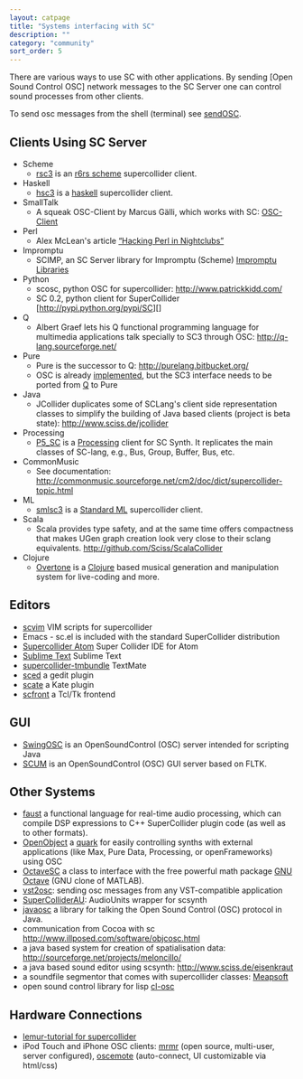 ```yaml
---
layout: catpage
title: "Systems interfacing with SC"
description: ""
category: "community"
sort_order: 5
---
```



There are various ways to use SC with other applications. By sending
[Open Sound Control OSC] network messages to the SC Server one can
control sound processes from other clients.

To send osc messages from the shell (terminal) see [sendOSC][].

Clients Using SC Server
-----------------------

-   Scheme
    -   [rsc3][] is an [r6rs scheme][] supercollider client.
-   Haskell
    -   [hsc3][] is a [haskell][] supercollider client.
-   SmallTalk
    -   A squeak OSC-Client by Marcus Gälli, which works with SC:
        [OSC-Client][]
-   Perl
    -   Alex McLean's article [“Hacking Perl in Nightclubs”][]
-   Impromptu
    -   SCIMP, an SC Server library for Impromptu (Scheme) [Impromptu
        Libraries][]
-   Python
    -   scosc, python OSC for supercollider:
        [<http://www.patrickkidd.com/>][]
    -   SC 0.2, python client for SuperCollider
        [<http://pypi.python.org/pypi/SC>][]
-   Q
    -   Albert Graef lets his Q functional programming language for
        multimedia applications talk specially to SC3 through OSC:
        <http://q-lang.sourceforge.net/>
-   Pure
    -   Pure is the successor to Q: <http://purelang.bitbucket.org/>
    -   OSC is already [implemented][], but the SC3 interface needs to
        be ported from [Q][] to Pure
-   Java
    -   JCollider duplicates some of SCLang's client side representation
        classes to simplify the building of Java based clients (project
        is beta state): <http://www.sciss.de/jcollider>
-   Processing
    -   [P5_SC][] is a [Processing][] client for SC Synth. It
        replicates the main classes of SC-lang, e.g., Bus, Group,
        Buffer, Bus, etc.
-   CommonMusic
    -   See documentation: <http://commonmusic.sourceforge.net/cm2/doc/dict/supercollider-topic.html>
-   ML
    -   [smlsc3][] is a [Standard ML][] supercollider client.
-   Scala
    -   Scala provides type safety, and at the same time offers
        compactness that makes UGen graph creation look very close to
        their sclang equivalents.
        <http://github.com/Sciss/ScalaCollider>
-   Clojure
    -   [Overtone][] is a [Clojure][] based musical generation and
        manipulation system for live-coding and more.

  [sendOSC]: http://archive.cnmat.berkeley.edu/OpenSoundControl/clients/sendOSC.html
  [rsc3]: http://slavepianos.org/rd/?t=rsc3
  [r6rs scheme]: http://www.r6rs.org/
  [hsc3]: http://www.slavepianos.org/rd/?t=hsc3
  [haskell]: http://www.haskell.org
  [OSC-Client]: http://map1.squeakfoundation.org/sm/accountbyid/13fa7a75-1e76-471e-8f42-b676f4d8e373/package/61f807be-83a3-4944-bfa1-686ddac7153c
  [“Hacking Perl in Nightclubs”]: http://www.perl.com/pub/a/2004/08/31/livecode.html
  [Impromptu Libraries]: http://impromptu.moso.com.au/libs.html
  [<http://www.patrickkidd.com/>]: http://www.patrickkidd.com/
  [<http://pypi.python.org/pypi/SC/0.2>]: http://pypi.python.org/pypi/SC/0.2
  [here]: http://jonathansaggau.com/sc/sclangEmacsPySCLang.rtf
  [implemented]: http://code.google.com/p/pure-lang/wiki/Addons#pure-liblo
  [Q]: http://q-lang.sourceforge.net/addons.html
  [P5_SC]: http://www.erase.net/projects/processing-sc/
  [Processing]: http://processing.org/
  [Page at sourceforge]: http://commonmusic.sourceforge.net/doc/cm.html
  [smlsc3]: http://www.slavepianos.org/rd/?t=smlsc3
  [Standard ML]: http://standardml.org/
  [Overtone]: http://github.com/overtone/overtone
  [Clojure]: http://clojure.org/


Editors
-------

-   [scvim][] VIM scripts for supercollider
-   Emacs - sc.el is included with the standard SuperCollider distribution
-   [Supercollider Atom](https://atom.io/packages/supercollider) Super Collider IDE for Atom
-   [Sublime Text](https://github.com/geoffroymontel/supercollider-package-for-sublime-text) Sublime Text
-   [supercollider-tmbundle](http://github.com/rfwatson/supercollider-tmbundle) TextMate
-   [sced](http://artfwo.googlepages.com/sced) a gedit plugin
-   [scate](http://github.com/jleben/Scate) a Kate plugin
-   [scfront](http://aug.ment.org/scfront) a Tcl/Tk frontend   


GUI
---

-   [SwingOSC][] is an OpenSoundControl (OSC) server intended for
    scripting Java
-   [SCUM][] is an OpenSoundControl (OSC) GUI server based on FLTK.

Other Systems
-------------

-   [faust][] a functional language for real-time audio processing,
    which can compile DSP expressions to C++ SuperCollider plugin code
    (as well as to other formats).
-   [OpenObject][] a [quark][] for easily controlling synths with
    external applications (like Max, Pure Data, Processing, or
    openFrameworks) using OSC
-   [OctaveSC][] a class to interface with the free powerful math
    package [GNU Octave][] (GNU clone of MATLAB).
-   [vst2osc][]: sending osc messages from any VST-compatible
    application
-   [SuperColliderAU][]: AudioUnits wrapper for scsynth
-   [javaosc][] a library for talking the Open Sound Control (OSC)
    protocol in Java.
-   communication from Cocoa with sc
    <http://www.illposed.com/software/objcosc.html>
-   a java based system for creation of spatialisation data:
    <http://sourceforge.net/projects/meloncillo/>
-   a java based sound editor using scsynth:
    <http://www.sciss.de/eisenkraut>
-   a soundfile segmentor that comes with supercollider classes:
    [Meapsoft][]
-   open sound control library for lisp [cl-osc][]

Hardware Connections
--------------------

-   [lemur-tutorial for supercollider][]
-   iPod Touch and iPhone OSC clients: [mrmr][] (open source,
    multi-user, server configured), [oscemote][] (auto-connect, UI
    customizable via html/css)

  [scvim]: http://www.x37v.info/scvim/
  [sced]: http://artfwo.googlepages.com/sced
  [scate]: http://github.com/jleben/Scate
  [scfront]: http://aug.ment.org/scfront
  [supercollider-tmbundle]: http://github.com/rfwatson/supercollider-tmbundle/tree/master
  [SwingOSC]: http://sourceforge.net/projects/swingosc
  [SCVamp]: http://the3rd2nd.com/SCVamp/
  [SCUM]: SCUM "wikilink"
  [faust]: http://faust.grame.fr/
  [OpenObject]: http://www.fredrikolofsson.com/f0blog/?q=node/401
  [quark]: http://quarks.sourceforge.net/
  [OctaveSC]: http://www.sonification.de/projects/sc3/index.shtml
  [GNU Octave]: http://www.octave.org/
  [vst2osc]: http://peter1island.com/technicalStuff/audio-plugin/vst2osc-rtas2osc.php
  [SuperColliderAU]: http://doc.sccode.org/Guides/SuperColliderAU.html
  [javaosc]: http://www.illposed.com/software/javaosc.html
  [Meapsoft]: http://labrosa.ee.columbia.edu/meapsoft/docs.php
  [cl-osc]: http://fo.am/darcs/osc/
  [lemur-tutorial for supercollider]: http://www.jazzmutant.com/workshop_tutorialslist.php?id=supercollider
  [mrmr]: http://poly.share.dj/projects/#mrmr
  [oscemote]: http://lux.vu/blog/oscemote/
